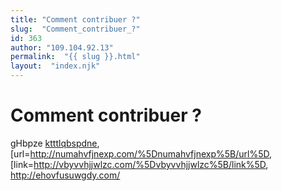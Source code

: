 ```yaml
---
title: "Comment contribuer ?"
slug:  "Comment_contribuer_?"
id: 363
author: "109.104.92.13"
permalink:  "{{ slug }}.html"
layout:  "index.njk"
---
```


# Comment contribuer ?

gHbpze <a href="http://ktttlqbspdne.com/">ktttlqbspdne</a>,
\[url=<http://numahvfjnexp.com/%5Dnumahvfjnexp%5B/url%5D>,
\[link=<http://vbyvvhjjwlzc.com/%5Dvbyvvhjjwlzc%5B/link%5D>,
<http://ehovfusuwgdy.com/>
